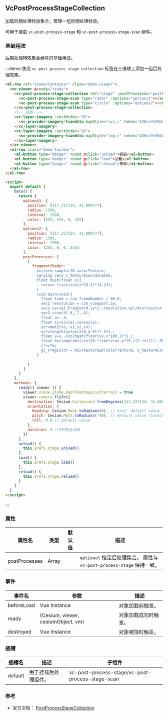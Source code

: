 ## VcPostProcessStageCollection

加载后期处理特效集合，管理一组后期处理特效。

可用于挂载 `vc-post-process-stage` 和 `vc-post-process-stage-scan` 组件。

### 基础用法

后期处理特效集合组件的基础用法。

:::demo 使用 `vc-post-process-stage-collection` 标签在三维球上添加一组后处理效果。

```html
<el-row ref="viewerContainer" class="demo-viewer">
  <vc-viewer @ready="ready">
    <vc-post-process-stage-collection ref="stage" :postProcesses="postProcesses">
      <vc-post-process-stage-scan type="radar" :options="options1"></vc-post-process-stage-scan>
      <vc-post-process-stage-scan type="circle" :options="options2"></vc-post-process-stage-scan>
    </vc-post-process-stage-collection>
    <!-- 底图 -->
    <vc-layer-imagery :sortOrder="20">
      <vc-provider-imagery-tianditu mapStyle="cva_c" token="436ce7e50d27eede2f2929307e6b33c0"></vc-provider-imagery-tianditu>
    </vc-layer-imagery>
    <vc-layer-imagery :sortOrder="10">
      <vc-provider-imagery-tianditu mapStyle="img_c" token="436ce7e50d27eede2f2929307e6b33c0"></vc-provider-imagery-tianditu>
    </vc-layer-imagery>
  </vc-viewer>
  <el-row class="demo-toolbar">
    <el-button type="danger" round @click="unload">销毁</el-button>
    <el-button type="danger" round @click="load">加载</el-button>
    <el-button type="danger" round @click="reload">重载</el-button>
  </el-row>
</el-row>

<script>
  export default {
    data() {
      return {
        options1: {
          position: [117.217124, 31.809777],
          radius: 1500,
          interval: 1500,
          color: [255, 255, 0, 255]
        },
        options2: {
          position: [117.257124, 31.809777],
          radius: 1500,
          interval: 1500,
          color: [255, 0, 0, 255]
        },
        postProcesses: [
          {
            fragmentShader: `
              uniform sampler2D colorTexture;
              varying vec2 v_textureCoordinates;
              float hash(float x){
                return fract(sin(x*23.3)*13.13);
              }
              void main(void){
                float time = czm_frameNumber / 60.0;
                vec2 resolution = czm_viewport.zw;
                vec2 uv=(gl_FragCoord.xy*2.-resolution.xy)/min(resolution.x,resolution.y);
                vec3 c=vec3(.6,.7,.8);
                float a=-.4;
                float si=sin(a),co=cos(a);
                uv*=mat2(co,-si,si,co);
                uv*=length(uv+vec2(0,4.9))*.3+1.;
                float v=1.-sin(hash(floor(uv.x*100.))*2.);
                float b=clamp(abs(sin(20.*time*v+uv.y*(5./(2.+v))))-.95,0.,1.)*20.;
                c*=v*b;
                gl_FragColor = mix(texture2D(colorTexture, v_textureCoordinates), vec4(c,1), 0.5);
              }
            `
          }
        ]
      }
    },
    methods: {
      ready({ viewer }) {
        viewer.scene.globe.depthTestAgainstTerrain = true
        viewer.camera.flyTo({
          destination: Cesium.Cartesian3.fromDegrees(117.237124, 31.809777, 10000.0),
          orientation: {
            heading: Cesium.Math.toRadians(0), // east, default value is 0.0 (north) //东西南北朝向
            pitch: Cesium.Math.toRadians(-90), // default value (looking down)  //俯视仰视视觉
            roll: 0.0 // default value
          },
          duration: 3 //3秒到达战场
        })
      },
      unload() {
        this.$refs.stage.unload()
      },
      load() {
        this.$refs.stage.load()
      },
      reload() {
        this.$refs.stage.reload()
      }
    }
  }
</script>
```

:::

### 属性

| 属性名        | 类型  | 默认值 | 描述                                                                  |
| ------------- | ----- | ------ | --------------------------------------------------------------------- |
| postProcesses | Array |        | `optional` 指定后处理集合。 属性与 `vc-post-process-stage` 保持一致。 |

### 事件

| 事件名     | 参数                               | 描述                 |
| ---------- | ---------------------------------- | -------------------- |
| beforeLoad | Vue Instance                       | 对象加载前触发。     |
| ready      | {Cesium, viewer, cesiumObject, vm} | 对象加载成功时触发。 |
| destroyed  | Vue Instance                       | 对象销毁时触发。     |

### 插槽

<!-- prettier-ignore -->
| 插槽名 | 描述 | 子组件 |
| ---- | ----------- | ------- |
| default | 用于挂载后处理组件。 | vc-post-process-stage/vc-post-process-stage-scan |

### 参考

- 官方文档： [PostProcessStageCollection](https://cesium.com/docs/cesiumjs-ref-doc/PostProcessStageCollection.html)
